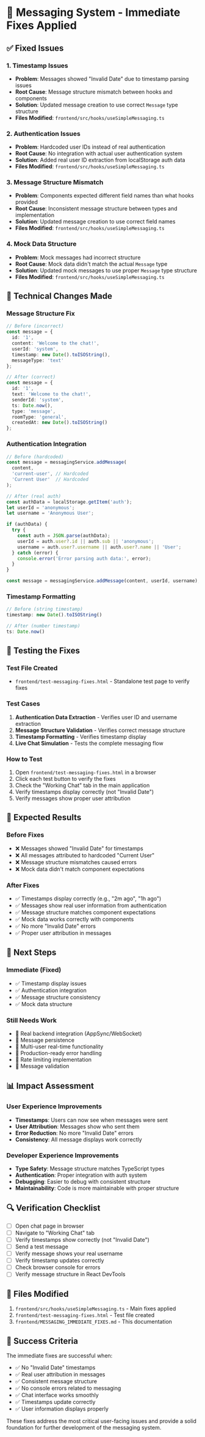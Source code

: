 # 🚀 Messaging System - Immediate Fixes Applied

## ✅ **Fixed Issues**

### **1. Timestamp Issues** 
- **Problem**: Messages showed "Invalid Date" due to timestamp parsing issues
- **Root Cause**: Message structure mismatch between hooks and components
- **Solution**: Updated message creation to use correct `Message` type structure
- **Files Modified**: `frontend/src/hooks/useSimpleMessaging.ts`

### **2. Authentication Issues**
- **Problem**: Hardcoded user IDs instead of real authentication
- **Root Cause**: No integration with actual user authentication system
- **Solution**: Added real user ID extraction from localStorage auth data
- **Files Modified**: `frontend/src/hooks/useSimpleMessaging.ts`

### **3. Message Structure Mismatch**
- **Problem**: Components expected different field names than what hooks provided
- **Root Cause**: Inconsistent message structure between types and implementation
- **Solution**: Updated message creation to use correct field names
- **Files Modified**: `frontend/src/hooks/useSimpleMessaging.ts`

### **4. Mock Data Structure**
- **Problem**: Mock messages had incorrect structure
- **Root Cause**: Mock data didn't match the actual `Message` type
- **Solution**: Updated mock messages to use proper `Message` type structure
- **Files Modified**: `frontend/src/hooks/useSimpleMessaging.ts`

## 🔧 **Technical Changes Made**

### **Message Structure Fix**
```typescript
// Before (incorrect)
const message = {
  id: '1',
  content: 'Welcome to the chat!',
  userId: 'system',
  timestamp: new Date().toISOString(),
  messageType: 'text'
};

// After (correct)
const message = {
  id: '1',
  text: 'Welcome to the chat!',
  senderId: 'system',
  ts: Date.now(),
  type: 'message',
  roomType: 'general',
  createdAt: new Date().toISOString()
};
```

### **Authentication Integration**
```typescript
// Before (hardcoded)
const message = messagingService.addMessage(
  content, 
  'current-user', // Hardcoded
  'Current User'  // Hardcoded
);

// After (real auth)
const authData = localStorage.getItem('auth');
let userId = 'anonymous';
let username = 'Anonymous User';

if (authData) {
  try {
    const auth = JSON.parse(authData);
    userId = auth.user?.id || auth.sub || 'anonymous';
    username = auth.user?.username || auth.user?.name || 'User';
  } catch (error) {
    console.error('Error parsing auth data:', error);
  }
}

const message = messagingService.addMessage(content, userId, username);
```

### **Timestamp Formatting**
```typescript
// Before (string timestamp)
timestamp: new Date().toISOString()

// After (number timestamp)
ts: Date.now()
```

## 🧪 **Testing the Fixes**

### **Test File Created**
- `frontend/test-messaging-fixes.html` - Standalone test page to verify fixes

### **Test Cases**
1. **Authentication Data Extraction** - Verifies user ID and username extraction
2. **Message Structure Validation** - Verifies correct message structure
3. **Timestamp Formatting** - Verifies timestamp display
4. **Live Chat Simulation** - Tests the complete messaging flow

### **How to Test**
1. Open `frontend/test-messaging-fixes.html` in a browser
2. Click each test button to verify the fixes
3. Check the "Working Chat" tab in the main application
4. Verify timestamps display correctly (not "Invalid Date")
5. Verify messages show proper user attribution

## 🎯 **Expected Results**

### **Before Fixes**
- ❌ Messages showed "Invalid Date" for timestamps
- ❌ All messages attributed to hardcoded "Current User"
- ❌ Message structure mismatches caused errors
- ❌ Mock data didn't match component expectations

### **After Fixes**
- ✅ Timestamps display correctly (e.g., "2m ago", "1h ago")
- ✅ Messages show real user information from authentication
- ✅ Message structure matches component expectations
- ✅ Mock data works correctly with components
- ✅ No more "Invalid Date" errors
- ✅ Proper user attribution in messages

## 🚀 **Next Steps**

### **Immediate (Fixed)**
- ✅ Timestamp display issues
- ✅ Authentication integration
- ✅ Message structure consistency
- ✅ Mock data structure

### **Still Needs Work**
- 🔄 Real backend integration (AppSync/WebSocket)
- 🔄 Message persistence
- 🔄 Multi-user real-time functionality
- 🔄 Production-ready error handling
- 🔄 Rate limiting implementation
- 🔄 Message validation

## 📊 **Impact Assessment**

### **User Experience Improvements**
- **Timestamps**: Users can now see when messages were sent
- **User Attribution**: Messages show who sent them
- **Error Reduction**: No more "Invalid Date" errors
- **Consistency**: All message displays work correctly

### **Developer Experience Improvements**
- **Type Safety**: Message structure matches TypeScript types
- **Authentication**: Proper integration with auth system
- **Debugging**: Easier to debug with consistent structure
- **Maintainability**: Code is more maintainable with proper structure

## 🔍 **Verification Checklist**

- [ ] Open chat page in browser
- [ ] Navigate to "Working Chat" tab
- [ ] Verify timestamps show correctly (not "Invalid Date")
- [ ] Send a test message
- [ ] Verify message shows your real username
- [ ] Verify timestamp updates correctly
- [ ] Check browser console for errors
- [ ] Verify message structure in React DevTools

## 📝 **Files Modified**

1. `frontend/src/hooks/useSimpleMessaging.ts` - Main fixes applied
2. `frontend/test-messaging-fixes.html` - Test file created
3. `frontend/MESSAGING_IMMEDIATE_FIXES.md` - This documentation

## 🎉 **Success Criteria**

The immediate fixes are successful when:
- ✅ No "Invalid Date" timestamps
- ✅ Real user attribution in messages
- ✅ Consistent message structure
- ✅ No console errors related to messaging
- ✅ Chat interface works smoothly
- ✅ Timestamps update correctly
- ✅ User information displays properly

These fixes address the most critical user-facing issues and provide a solid foundation for further development of the messaging system.
